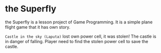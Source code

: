 # the Superfly
the Superfly is a lesson project of Game Programming. It is a simple plane flight game that it has own story.

`Castle in the sky (Laputa)` lost own power cell, it was stolen! The castle is in danger of falling. Player need to find the stolen power cell to save the castle.

